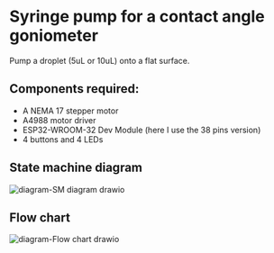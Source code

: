# Syringe pump for a contact angle goniometer
Pump a droplet (5uL or 10uL) onto a flat surface. 

## Components required:
  - A NEMA 17 stepper motor
  - A4988 motor driver
  - ESP32-WROOM-32 Dev Module (here I use the 38 pins version)
  - 4 buttons and 4 LEDs

## State machine diagram 
![diagram-SM diagram drawio](https://github.com/nikita-do/contact_angle_device/assets/160465263/705f8ed6-6cab-477e-bcee-7d1eb885873b)

## Flow chart
![diagram-Flow chart drawio](https://github.com/nikita-do/contact_angle_device/assets/160465263/2bc5fe3d-a3f3-4d5f-ad10-3ef6451bc9af)
